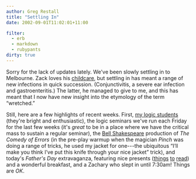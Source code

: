 ```yaml
---
author: Greg Restall
title: "Settling In"
date: 2002-09-01T11:02:01+11:00

filter:
  - erb
  - markdown
  - rubypants
dirty: true
---
```


<p>Sorry for the lack of updates lately.  We've been slowly settling in to Melbourne.  Zack loves his <a href="http://www.services.unimelb.edu.au/childcare/centres/qbcontact.html">childcare</a>, but settling in has meant a range of new infections in quick succession.  (Conjunctivitis, a severe ear infection and gastroenteritis.)  The latter, he managed to give to me, and this has meant that I now have new insight into the etymology of the term &ldquo;wretched.&rdquo;</p>
<p>
Still, here are a few highlights of recent weeks. First, <a href="http://webraft.its.unimelb.edu.au/161115/pub/">my logic students</a> (they're bright and enthusiastic), the logic seminars we've run each Friday for the last few weeks (it's <em>great</em> to be in a place where we have the critical mass to sustain a regular seminar), the <a href="http://www.bellshakespeare.com.au/">Bell Shakespeare</a> production of <em>The Comedy of Errors</em> (in the pre-play warmup when the magician <em>Pinch</em> was doing a range of tricks, he used my jacket for one---the ubiquitous &ldquo;I&rsquo;ll make you think I&rsquo;ve put this knife through your nice jacket&rdquo; trick), and today's <em>Father's Day</em> extravaganza, featuring nice presents (<a href="http://www.theage.com.au/articles/2002/05/06/1019441476677.html">things</a> <a href="http://www.sidsaustralia.org.au/mos/vic/melbforkids/melbkids2.htm">to</a> <a href="http://www.amazon.co.uk/exec/obidos/ASIN/1864367350/">read</a>) and a wonderful breakfast, and a Zachary who slept in until 7:30am!  Things are <em>OK</em>.</p>
